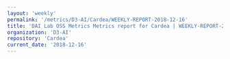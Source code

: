 ```yaml
---
layout: 'weekly'
permalink: '/metrics/D3-AI/Cardea/WEEKLY-REPORT-2018-12-16'
title: 'DAI Lab OSS Metrics Metrics report for Cardea | WEEKLY-REPORT-2018-12-16'
organization: 'D3-AI'
repository: 'Cardea'
current_date: '2018-12-16'
---
```

